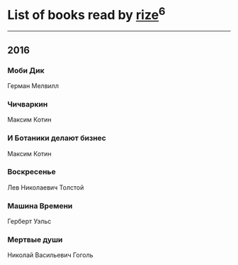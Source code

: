 # List of books read by [rize](https://plus.google.com/101531492482227595895)<sup>6</sup>
---

## 2016

### Моби Дик
Герман Мелвилл


### Чичваркин
Максим Котин


### И Ботаники делают бизнес
Максим Котин


### Воскресенье
Лев Николаевич Толстой


### Машина Времени
Герберт Уэльс


### Мертвые души
Николай Васильевич Гоголь



